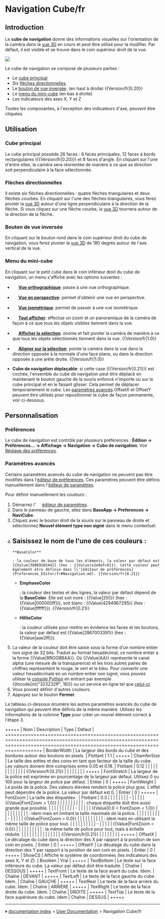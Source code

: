 # Navigation Cube/fr
## Introduction

Le **cube de navigation** donne des informations visuelles sur l\'orientation de la caméra dans la [vue 3D](3D_view/fr.md) en cours et peut être utilisé pour la modifier. Par défaut, il est visible et se trouve dans le coin supérieur droit de la vue.

![](images/Navigation_Cube_Example.png )

Le cube de navigation se compose de plusieurs parties :

-   Le [cube principal](#Cube_principal.md)
-   Six [flèches directionnelles](#Fl.C3.A8ches_directionnelles.md).
-   Le [bouton de vue inversée](#Bouton_de_vue_invers.C3.A9e.md). (en haut à droite) {{Version/fr|0.20}}
-   Le [menu du mini-cube](#Menu_du_mini-cube.md) (en bas à droite)
-   Les indicateurs des axes X, Y et Z

Toutes les composantes, à l\'exception des indicateurs d\'axe, peuvent être cliquées.



## Utilisation



### Cube principal 

Le cube principal possède 26 faces : 6 faces principales, 12 faces à bords rectangulaires ({{Version/fr|0.20}}) et 8 faces d\'angle. En cliquant sur l\'une d\'entre elles, la caméra sera réorientée de manière à ce que sa direction soit perpendiculaire à la face sélectionnée.



### Flèches directionnelles 

Il existe six flèches directionnelles : quatre flèches triangulaires et deux flèches courbes. En cliquant sur l\'une des flèches triangulaires, vous ferez pivoter la [vue 3D](3D_view/fr.md) autour d\'une ligne perpendiculaire à la direction de la flèche. Si vous cliquez sur une flèche courbe, la [vue 3D](3D_view/fr.md) tournera autour de la direction de la flèche.



### Bouton de vue inversée 

En cliquant sur le bouton rond dans le coin supérieur droit du cube de navigation, vous ferez pivoter la [vue 3D](3D_view/fr.md) de 180 degrés autour de l\'axe vertical de la vue.



### Menu du mini-cube 

En cliquant sur le petit cube dans le coin inférieur droit du cube de navigation, un menu s\'affiche avec les options suivantes :

-    **<img src="images/Std_OrthographicCamera.svg" width=16px> [Vue orthographique](Std_OrthographicCamera/fr.md)**: passe à une vue orthographique.

-    **<img src="images/Std_PerspectiveCamera.svg" width=16px> [Vue en perspective](Std_PerspectiveCamera/fr.md)**: permet d\'obtenir une vue en perspective.

-    **<img src="images/Std_ViewIsometric.svg" width=16px> [Vue isométrique](Std_ViewIsometric/fr.md)**: permet de passer à une vue isométrique.

-    **<img src="images/Std_ViewFitAll.svg" width=16px> [Tout afficher](Std_ViewFitAll/fr.md)**: effectue un zoom et un panoramique de la caméra de façon à ce que tous les objets visibles tiennent dans la vue.

-    **<img src="images/Std_ViewFitSelection.svg" width=16px> [Afficher la sélection](Std_ViewFitSelection/fr.md)**: zoome et fait pivoter la caméra de manière à ce que tous les objets sélectionnés tiennent dans la vue. {{Version/fr|1.0}}

-    **<img src="images/Std_AlignToSelection.svg" width=16px> [Aligner sur la sélection](Std_AlignToSelection/fr.md)**: pointe la caméra dans la vue dans la direction opposée à la normale d\'une face plane, ou dans la direction opposée à une arête droite. {{Version/fr|1.0}}

-    **Cube de navigation déplaçable**: si cette case ({{Version/fr|0.21}}) est cochée, l\'ensemble du cube de navigation peut être déplacé en maintenant le bouton gauche de la souris enfoncé n\'importe où sur le cube principal et en le faisant glisser. Cela permet de déplacer temporairement le cube. Les [paramètres avancés](#Paramètres_avancés.md) OffsetX et OffsetY peuvent être utilisés pour repositionner le cube de façon permanente, voir ci-dessous.



## Personnalisation



### Préférences

Le cube de navigation est contrôlé par plusieurs préférences : **Édition → Préférences... → Affichage → Navigation → Cube de navigation**. Voir [Réglage des préférences](Preferences_Editor/fr#Navigation.md).



### Paramètres avancés 

Certains paramètres avancés du cube de navigation ne peuvent pas être modifiés dans l\'[éditeur de préférences](Preferences_Editor/fr#Navigation.md). Ces paramètres peuvent être définis manuellement dans l\'[éditeur de paramètres](Std_DlgParameter/fr.md).

Pour définir manuellement les couleurs :

1.  Démarrez l\'<img alt="" src=images/Std_DlgParameter.svg  style="width:16px;"> [éditeur de paramètres](Std_DlgParameter/fr.md).
2.  Dans le panneau de gauche, allez dans **BaseApp → Preferences → NaviCube**.
3.  Cliquez avec le bouton droit de la souris sur le panneau de droite et sélectionnez **Nouvel élément type non signé** dans le menu contextuel.
4.  Saisissez le nom de l\'une de ces couleurs :
    -   
        **BaseColor**
        
        : la couleur de base de tous les éléments, la valeur par défaut est {{Value|3806916544}} (hex : {{Value|e2e8efc0}}). Cette couleur peut également être définie dans l\'[éditeur de préférences](Preferences_Editor/fr#Navigation.md). {{Version/fr|0.21}}

    -   
        **EmphaseColor**
        
        : la couleur des textes et des lignes, la valeur par défaut dépend de la **BaseColor**. Elle est soit noire : {{Value|255}} (hex : {{Value|000000ff}}), soit blanc : {{Value|4294967295}} (hex : {{Value|ffffff}}). {{Version/fr|0.21}}

    -   
        **HiliteColor**
        
        : la couleur utilisée pour mettre en évidence les faces et les boutons, la valeur par défaut est {{Value|2867003391}} (hex : {{Value|aae2ff}}).
5.  La valeur de la couleur doit être saisie sous la forme d\'un nombre entier non signé de 32 bits. Traduit au format hexadécimal, ce nombre entier a la forme {{Value|RRGGBBAA}}. Où {{Value|AA}} représente le canal alpha (une mesure de la transparence) et les trois autres paires de chiffres représentent le rouge, le vert et le bleu. Pour convertir une valeur hexadécimale en un nombre entier non signé, vous pouvez utiliser la [console Python](Python_console/fr.md) en entrant par exemple {{Incode|int("323232ff", 16)}} ou un service en ligne tel que [celui-ci](https://cryptii.com/pipes/integer-encoder).
6.  Vous pouvez définir d\'autres couleurs.
7.  Appuyez sur le bouton **Fermer**.

Le tableau ci-dessous énumère les autres paramètres avancés du cube de navigation qui peuvent être définis de la même manière. Utilisez les informations de la colonne **Type** pour créer un nouvel élément correct à l\'étape 3.

+++++
| Nom         | Description                                                                                                                              | Type     | Défaut  |
+=============+==========================================================================================================================================+==========+=========+
| BorderWidth | La largeur des bords du cube et des bordures autour des boutons en pixels.                                                               | Flottant | 1.1     |
+++++
| ChamferSize | La taille des arêtes et des coins en tant que facteur de la taille du cube. Les valeurs doivent être comprises entre 0.05 et 0.18.       | Flottant | 0.12    |
|             |                                                                                                                                          |          |         |
|             |                                                                                                                           |          |         |
|             | {{Version/fr|0.21}}                                                                                                                      |          |         |
|             |                                                                                                                                       |          |         |
+++++
| FontStretch | La largeur de la police est exprimée en pourcentage de la largeur par défaut. Utilisez 0 ou 100 pour la largeur de police par défaut.    | Entier   | 0       |
+++++
| FontWeight  | Le poids de la police. Des valeurs élevées rendent la police plus gras. L\'effet peut dépendre de la police. La valeur par défaut est 0. | Entier   | 0       |
+++++
| FontZoom    | La taille des étiquettes :                                                                                                               | Flottant | 0.3     |
|             |                                                                                                                                          |          |         |
|             | -                                                                                                                         |          |         |
|             |     {{Value|FontZoom &#61; 1.0}}                                                                                                         |          |         |
|             |                                                                                                                                       |          |         |
|             |     : chaque étiquette doit être aussi grande que possible.                                                                              |          |         |
|             |                                                                                                                                          |          |         |
|             | -                                                                                                                         |          |         |
|             |     {{Value|0.0 < FontZoom < 1.0}}                                                                                                       |          |         |
|             |                                                                                                                                       |          |         |
|             |     : idem mais en limitant la taille maximale de la police.                                                                             |          |         |
|             |                                                                                                                                          |          |         |
|             | -                                                                                                                         |          |         |
|             |     {{Value|FontZoom &#61; 0.0}}                                                                                                         |          |         |
|             |                                                                                                                                       |          |         |
|             |     : idem mais en utilisant la même taille de police pour tout.                                                                         |          |         |
|             |                                                                                                                                          |          |         |
|             | -                                                                                                                         |          |         |
|             |     {{Value|FontZoom < 0.0}}                                                                                                             |          |         |
|             |                                                                                                                                       |          |         |
|             |     : la même taille de police pour tout, mais à échelle réduite.                                                                        |          |         |
|             |                                                                                                                                          |          |         |
|             |                                                                                                                           |          |         |
|             | {{Version/fr|0.21}}                                                                                                                      |          |         |
|             |                                                                                                                                       |          |         |
+++++
| OffsetX     | Le décalage du cube dans la direction des X par rapport à la position de son coin en pixels.                                             | Entier   | 0       |
+++++
| OffsetY     | Le décalage du cube dans la direction des Y par rapport à la position de son coin en pixels.                                             | Entier   | 0       |
+++++
| ShowCS      | Affiche le système de coordonnées (les indicateurs des axes X, Y et Z).                                                                  | Booléen  | Vrai    |
+++++
| TextBottom  | Le texte sur la face inférieure du cube. La valeur par défaut doit être traduite.                                                        | Chaîne   | DESSOUS |
+++++
| TextFront   | Le texte de la face avant du cube. Idem.                                                                                                 | Chaîne   | DEVANT  |
+++++
| TextLeft    | Le texte de la face gauche du cube. Idem.                                                                                                | Chaîne   | GAUCHE  |
+++++
| TextRear    | Le texte de la face arrière du cube. Idem.                                                                                               | Chaîne   | ARRIÈRE |
+++++
| TextRight   | Le texte de la face droite du cube. Idem.                                                                                                | Chaîne   | DROITE  |
+++++
| TextTop     | Le texte de la face supérieure du cube. Idem                                                                                             | Chaîne   | DESSUS  |
+++++



---
⏵ [documentation index](../README.md) > [User Documentation](Category_User%20Documentation.md) > Navigation Cube/fr
